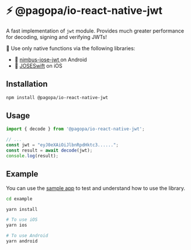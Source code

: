 # ⚡️ @pagopa/io-react-native-jwt

A fast implementation of `jwt` module.
Provides much greater performance for decoding, signing and verifying JWTs!

🚀 Use only native functions via the following libraries:
- 🤖 [nimbus-jose-jwt
](https://connect2id.com/products/nimbus-jose-jwt) on Android
- 📱 [JOSESwift](https://github.com/airsidemobile/JOSESwift/) on iOS




## Installation

```sh
npm install @pagopa/io-react-native-jwt
```

## Usage

```js
import { decode } from '@pagopa/io-react-native-jwt';

// ...
const jwt = "eyJ0eXAiOiJlbnRpdHktc3......";
const result = await decode(jwt);
console.log(result);
```

## Example

You can use the [sample app](example) to test and understand how to use the library.

```sh
cd example

yarn install

# To use iOS
yarn ios

# To use Android
yarn android

```
